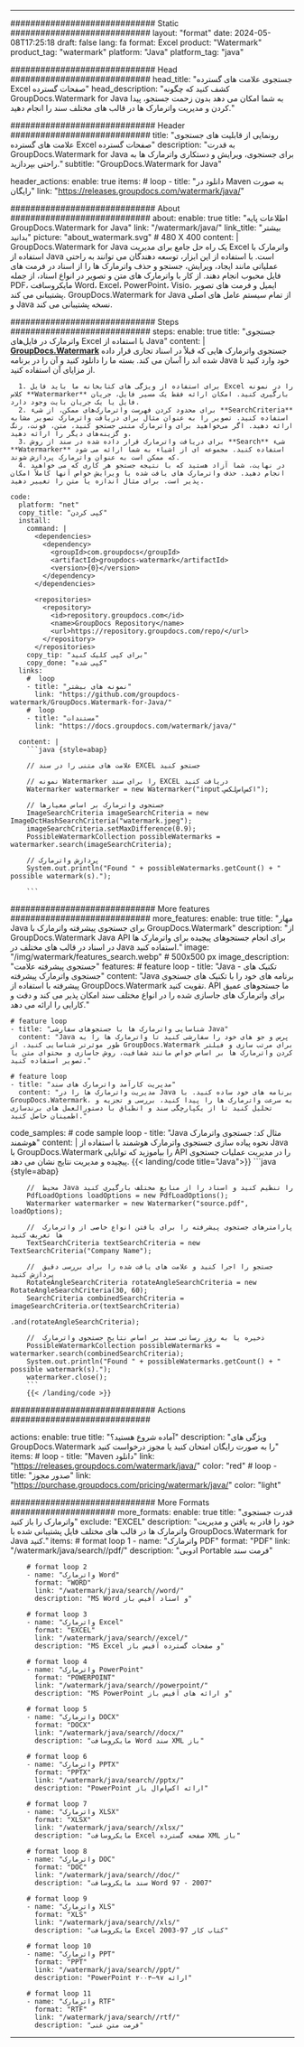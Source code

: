 
---
############################# Static ############################
layout: "format"
date:  2024-05-08T17:25:18
draft: false
lang: fa
format: Excel
product: "Watermark"
product_tag: "watermark"
platform: "Java"
platform_tag: "java"

############################# Head ############################
head_title: "جستجوی علامت های گسترده Excel صفحات گسترده"
head_description: "کشف کنید که چگونه GroupDocs.Watermark for Java به شما امکان می دهد بدون زحمت جستجو، پیدا کردن و مدیریت واترمارک ها در قالب های مختلف سند را انجام دهید."

############################# Header ############################
title: "رونمایی از قابلیت های جستجوی علامت های گسترده Excel صفحات گسترده" 
description: "به قدرت GroupDocs.Watermark for Java برای جستجوی، ویرایش و دستکاری واترمارک ها به راحتی بپردازید."
subtitle: "GroupDocs.Watermark for Java" 

header_actions:
  enable: true
  items:
    #  loop
    - title: "دانلود در Maven به صورت رایگان"
      link: "https://releases.groupdocs.com/watermark/java/"
      
############################# About ############################
about:
    enable: true
    title: "اطلاعات پایه GroupDocs.Watermark for Java"
    link: "/watermark/java/"
    link_title: "بیشتر بدانید"
    picture: "about_watermark.svg" # 480 X 400
    content: |
       GroupDocs.Watermark for Java یک راه حل جامع برای مدیریت Excel واترمارک با استفاده از Java است. با استفاده از این ابزار، توسعه دهندگان می توانند به راحتی عملیاتی مانند ایجاد، ویرایش، جستجو و حذف واترمارک ها را از اسناد در فرمت های فایل محبوب انجام دهند. از کار با واترمارک های متن و تصویر در انواع اسناد، از جمله PDF، مایکروسافت Word، Excel، PowerPoint، Visio، ایمیل و فرمت های تصویر پشتیبانی می کند. GroupDocs.Watermark for Java از تمام سیستم عامل های اصلی و Java نسخه پشتیبانی می کند.

############################# Steps ############################
steps:
    enable: true
    title: "جستجوی واترمارک در فایل‌های Excel با استفاده از Java"
    content: |
      **[GroupDocs.Watermark](https://products.groupdocs.com/watermark/java/)** جستجوی واترمارک هایی که قبلاً در اسناد تجاری قرار داده شده اند را آسان می کند. بسته ما را دانلود کنید و آن را در برنامه Java خود وارد کنید تا از مزایای آن استفاده کنید.
      
      1. برای استفاده از ویژگی های کتابخانه ما باید فایل Excel را در نمونه کلاس **Watermarker** بارگیری کنید. امکان ارائه فقط یک مسیر فایل، جریان فایل یا یک جریان بایت وجود دارد.
      2. برای محدود کردن فهرست واترمارک‌های ممکن، از شیء **SearchCriteria** استفاده کنید. تصویر را به عنوان مثال برای دریافت واترمارک تصویر مشابه ارائه دهید. اگر می‌خواهید برای واترمارک متنی جستجو کنید، متن، فونت، رنگ و گزینه‌های دیگر را ارائه دهید.
      3. برای دریافت واترمارک قرار داده شده در سند از روش **Search** شیء **Watermarker** استفاده کنید. مجموعه ای از اشیاء به شما ارائه می شود که ممکن است به عنوان واترمارک پردازش شوند.
      4. در نهایت، شما آزاد هستید که با نتیجه جستجو هر کاری که می خواهید انجام دهید. حذف واترمارک های یافت شده یا ویرایش خواص آنها کاملاً امکان پذیر است. برای مثال اندازه یا متن را تغییر دهید.
   
    code:
      platform: "net"
      copy_title: "کپی کردن"
      install:
        command: |
          <dependencies>
            <dependency>
              <groupId>com.groupdocs</groupId>
              <artifactId>groupdocs-watermark</artifactId>
              <version>{0}</version>
            </dependency>
          </dependencies>

          <repositories>
            <repository>
              <id>repository.groupdocs.com</id>
              <name>GroupDocs Repository</name>
              <url>https://repository.groupdocs.com/repo/</url>
            </repository>
          </repositories>
        copy_tip: "برای کپی کلیک کنید"
        copy_done: "کپی شده"
      links:
        #  loop
        - title: "نمونه های بیشتر"
          link: "https://github.com/groupdocs-watermark/GroupDocs.Watermark-for-Java/"
        #  loop
        - title: "مستندات"
          link: "https://docs.groupdocs.com/watermark/java/"
          
      content: |
        ```java {style=abap}

        // علامت های متنی را در سند EXCEL جستجو کنید

        // نمونه Watermarker را برای سند EXCEL دریافت کنید
        Watermarker watermarker = new Watermarker("input.اکس‌اس‌لکس");

        // جستجوی واترمارک بر اساس معیارها
        ImageSearchCriteria imageSearchCriteria = new ImageDctHashSearchCriteria("watermark.jpeg");
        imageSearchCriteria.setMaxDifference(0.9);
        PossibleWatermarkCollection possibleWatermarks = watermarker.search(imageSearchCriteria);

        // پردازش واترمارک
        System.out.println("Found " + possibleWatermarks.getCount() + " possible watermark(s).");
        
        ```   
        
############################# More features ############################
more_features:
  enable: true
  title: "مهار Java برای جستجوی پیشرفته واترمارک با GroupDocs.Watermark"
  description: "از GroupDocs.Watermark Java API برای انجام جستجوهای پیچیده برای واترمارک ها در اسناد در قالب های مختلف در Java استفاده کنید."
  image: "/img/watermark/features_search.webp" # 500x500 px
  image_description: "جستجوی پیشرفته علامت"
  features:
    # feature loop
    - title: "Java - تکنیک های جستجوی واترمارک پیشرفته"
      content: "Java برنامه های خود را با تکنیک های جستجوی پیشرفته با استفاده از GroupDocs.Watermark تقویت کنید. API ما جستجوهای عمیق برای واترمارک های جاسازی شده را در انواع مختلف سند امکان پذیر می کند و دقت و کارایی را ارائه می دهد."

    # feature loop
    - title: "شناسایی واترمارک ها با جستجوهای سفارشی Java"
      content: "Java پرس و جو های خود را سفارشی کنید تا واترمارک ها را به طور موثرتر شناسایی کنید. از GroupDocs.Watermark برای مرتب سازی و فیلتر کردن واترمارک ها بر اساس خواص مانند شفافیت، روش جاسازی و محتوای متن یا تصویر استفاده کنید."

    # feature loop
    - title: "مدیریت کارآمد واترمارک های سند"
      content: "مدیریت واترمارک ها را در Java برنامه های خود ساده کنید. با GroupDocs.Watermark، به سرعت واترمارک ها را پیدا کنید، بررسی و تجزیه و تحلیل کنید تا از یکپارچگی سند و انطباق با دستورالعمل های برندسازی اطمینان حاصل کنید."
      
  code_samples:
    # code sample loop
    - title: "Java مثال کد: جستجوی واترمارک هوشمند"
      content: |
        نحوه پیاده سازی جستجوی واترمارک هوشمند با استفاده از Java با GroupDocs.Watermark را بیاموزید که توانایی API را در مدیریت عملیات جستجوی پیچیده و مدیریت نتایج نشان می دهد.
        {{< landing/code title="Java">}}
        ```java {style=abap}
        
        //  محیط Java را تنظیم کنید و اسناد را از منابع مختلف بارگیری کنید
        PdfLoadOptions loadOptions = new PdfLoadOptions();
        Watermarker watermarker = new Watermarker("source.pdf", loadOptions);

        //  پارامترهای جستجوی پیشرفته را برای یافتن انواع خاصی از واترمارک ها تعریف کنید
        TextSearchCriteria textSearchCriteria = new TextSearchCriteria("Company Name");

        //  جستجو را اجرا کنید و علامت های یافت شده را برای بررسی دقیق پردازش کنید
        RotateAngleSearchCriteria rotateAngleSearchCriteria = new RotateAngleSearchCriteria(30, 60);
        SearchCriteria combinedSearchCriteria = imageSearchCriteria.or(textSearchCriteria)
                                                                   .and(rotateAngleSearchCriteria);

        //  ذخیره یا به روز رسانی سند بر اساس نتایج جستجوی واترمارک
        PossibleWatermarkCollection possibleWatermarks = watermarker.search(combinedSearchCriteria);
        System.out.println("Found " + possibleWatermarks.getCount() + " possible watermark(s).");
        watermarker.close();
        ```
        {{< /landing/code >}}


############################# Actions ############################

actions:
  enable: true
  title: "آماده شروع هستید؟"
  description: "ویژگی های GroupDocs.Watermark را به صورت رایگان امتحان کنید یا مجوز درخواست کنید"
  items:
    #  loop
    - title: "Maven دانلود"
      link: "https://releases.groupdocs.com/watermark/java/"
      color: "red"
        #  loop
    - title: "صدور مجوز"
      link: "https://purchase.groupdocs.com/pricing/watermark/java/"
      color: "light"


############################# More Formats #####################
more_formats:
    enable: true
    title: "قدرت جستجوی واترمارک را باز کنید"
    exclude: "EXCEL"
    description: "خود را قادر به یافتن و مدیریت واترمارک ها در قالب های مختلف فایل پشتیبانی شده با GroupDocs.Watermark for Java کنید."
    items: 
        # format loop 1
        - name: "واترمارک PDF"
          format: "PDF"
          link: "/watermark/java/search//pdf/"
          description: "ادوبی Portable فرمت سند"

        # format loop 2
        - name: "واترمارک Word"
          format: "WORD"
          link: "/watermark/java/search//word/"
          description: "MS Word و اسناد آفیس باز"
          
        # format loop 3
        - name: "واترمارک Excel"
          format: "EXCEL"
          link: "/watermark/java/search//excel/"
          description: "MS Excel و صفحات گسترده آفیس باز"

        # format loop 4
        - name: "واترمارک PowerPoint"
          format: "POWERPOINT"
          link: "/watermark/java/search//powerpoint/"
          description: "MS PowerPoint و ارائه های آفیس باز"

        # format loop 5
        - name: "واترمارک DOCX"
          format: "DOCX"
          link: "/watermark/java/search//docx/"
          description: "مایکروسافت Word سند XML باز"
          
        # format loop 6
        - name: "واترمارک PPTX"
          format: "PPTX"
          link: "/watermark/java/search//pptx/"
          description: "PowerPoint ارائه اکس‌ام‌ال باز"
          
        # format loop 7
        - name: "واترمارک XLSX"
          format: "XLSX"
          link: "/watermark/java/search//xlsx/"
          description: "مایکروسافت Excel صفحه گسترده XML باز"

        # format loop 8
        - name: "واترمارک DOC"
          format: "DOC"
          link: "/watermark/java/search//doc/"
          description: "سند مایکروسافت Word 97 - 2007"

        # format loop 9
        - name: "واترمارک XLS"
          format: "XLS"
          link: "/watermark/java/search//xls/"
          description: "مایکروسافت Excel کتاب کار 97-2003"

        # format loop 10
        - name: "واترمارک PPT"
          format: "PPT"
          link: "/watermark/java/search//ppt/"
          description: "PowerPoint ارائه ۹۷—۲۰۰۳"

        # format loop 11
        - name: "واترمارک RTF"
          format: "RTF"
          link: "/watermark/java/search//rtf/"
          description: "فرمت متن غنی"

---